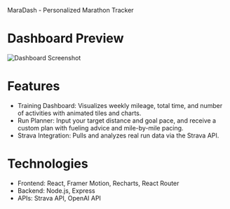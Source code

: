 MaraDash - Personalized Marathon Tracker 

# Dashboard Preview



![Dashboard Screenshot]("dash.png")


# Features
- Training Dashboard: Visualizes weekly mileage, total time, and number of activities with animated tiles and charts.
- Run Planner: Input your target distance and goal pace, and receive a custom plan with fueling advice and mile-by-mile pacing.
- Strava Integration: Pulls and analyzes real run data via the Strava API.

# Technologies

- Frontend: React, Framer Motion, Recharts, React Router
- Backend: Node.js, Express
- APIs: Strava API, OpenAI API
  


